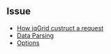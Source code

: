 ## Issue
- [How jqGrid custruct a request](http://stackoverflow.com/questions/3527617/get-current-url-including-parameters-of-jqgrid/3530191#3530191)
- [Data Parsing](http://www.trirand.com/jqgridwiki/doku.php?id=wiki:retrieving_data)
- [Options](http://www.trirand.com/jqgridwiki/doku.php?id=wiki:options)
